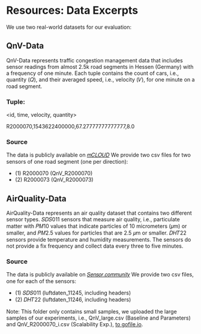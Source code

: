 # Resources: Data Excerpts  

We use two real-world datasets for our evaluation:

## QnV-Data 

QnV-Data represents traffic congestion management
data that includes sensor readings from almost 2.5k road segments
in Hessen (Germany) with a frequency of one minute. Each tuple
contains the count of cars, i.e., quantity (𝑄), and their averaged
speed, i.e., velocity (𝑉), for one minute on a road segment. 

### Tuple: 
<id, time, velocity, quantity>

R2000070,1543622400000,67.27777777777777,8.0

### Source
The data is publicly available on [𝑚𝐶𝐿𝑂𝑈𝐷](https://www.mcloud.de/web/guest/suche/-/results/filter/latest/provider%3AHessen+Mobil+-+Stra%C3%9Fen-+und+Verkehrsmanagement/0/detail/_mcloudde_mdmgeschwindigkeitsdatenhessen) 
We provide two csv files for two sensors of one road segment (one per direction):

- (1) R2000070 (QnV_R2000070)
- (2) R2000073 (QnV_R2000073)

## AirQuality-Data 

AirQuality-Data represents an air quality dataset that
contains two different sensor types. 𝑆𝐷𝑆011 sensors that measure
air quality, i.e., particulate matter with 𝑃𝑀10 values that indicate
particles of 10 micrometers (𝜇m) or smaller, and 𝑃𝑀2.5 values for
particles that are 2.5 𝜇m or smaller. 𝐷𝐻𝑇22 sensors provide temperature 
and humidity measurements. The sensors do not provide
a fix frequency and collect data every three to five minutes. 

### Source
The data is publicly available on [𝑆𝑒𝑛𝑠𝑜𝑟.𝑐𝑜𝑚𝑚𝑢𝑛𝑖𝑡𝑦](https://sensor.community/de/)
We provide two csv files, one for each of the sensors:

- (1) 𝑆𝐷𝑆011 (luftdaten_11245, including headers)
- (2) 𝐷𝐻𝑇22 (luftdaten_11246, including headers)

Note: This folder only contains small samples, we uploaded the large samples of our experiments, i.e., QnV_large.csv (Baseline and Parameters) and QnV_R2000070_i.csv (Scalability Exp.), [to gofile.io](https://gofile.io/d/89UwWg).

